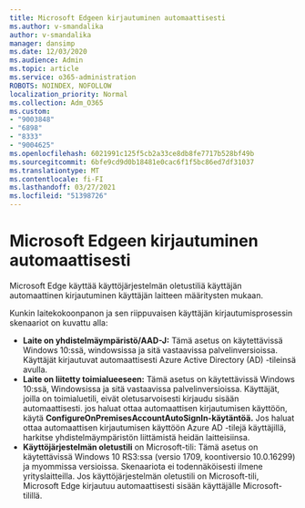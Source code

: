 ```yaml
---
title: Microsoft Edgeen kirjautuminen automaattisesti
ms.author: v-smandalika
author: v-smandalika
manager: dansimp
ms.date: 12/03/2020
ms.audience: Admin
ms.topic: article
ms.service: o365-administration
ROBOTS: NOINDEX, NOFOLLOW
localization_priority: Normal
ms.collection: Adm_O365
ms.custom:
- "9003848"
- "6898"
- "8333"
- "9004625"
ms.openlocfilehash: 6021991c125f5cb2a33ce8db8fe7717b528bf49b
ms.sourcegitcommit: 6bfe9cd9d0b18481e0cac6f1f5bc86ed7df31037
ms.translationtype: MT
ms.contentlocale: fi-FI
ms.lasthandoff: 03/27/2021
ms.locfileid: "51398726"
---
```

# <a name="sign-in-to-microsoft-edge-automatically"></a>Microsoft Edgeen kirjautuminen automaattisesti

Microsoft Edge käyttää käyttöjärjestelmän oletustiliä käyttäjän automaattinen kirjautuminen käyttäjän laitteen määritysten mukaan. 

Kunkin laitekokoonpanon ja sen riippuvaisen käyttäjän kirjautumisprosessin skenaariot on kuvattu alla:

- **Laite on yhdistelmäympäristö/AAD-J:** Tämä asetus on käytettävissä Windows 10:ssä, windowsissa ja sitä vastaavissa palvelinversioissa. Käyttäjät kirjautuvat automaattisesti Azure Active Directory (AD) -tileinsä avulla.
- **Laite on liitetty toimialueeseen:** Tämä asetus on käytettävissä Windows 10:ssä, Windowsissa ja sitä vastaavissa palvelinversioissa. Käyttäjät, joilla on toimialuetili, eivät oletusarvoisesti kirjaudu sisään automaattisesti. jos haluat ottaa automaattisen kirjautumisen käyttöön, käytä **ConfigureOnPremisesAccountAutoSignIn-käytäntöä.** Jos haluat ottaa automaattisen kirjautumisen käyttöön Azure AD -tilejä käyttäjillä, harkitse yhdistelmäympäristön liittämistä heidän laitteisiinsa.
- **Käyttöjärjestelmän oletustili** on Microsoft-tili: Tämä asetus on käytettävissä Windows 10 RS3:ssa (versio 1709, koontiversio 10.0.16299) ja myommissa versioissa. Skenaariota ei todennäköisesti ilmene yrityslaitteilla. Jos käyttöjärjestelmän oletustili on Microsoft-tili, Microsoft Edge kirjautuu automaattisesti sisään käyttäjälle Microsoft-tilillä.
 
 
